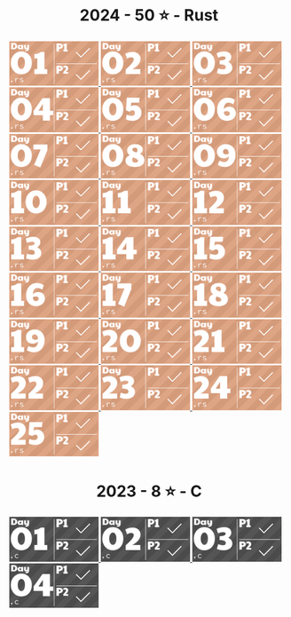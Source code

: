 <!-- AOC TILES BEGIN -->
<h1 align="center"> 
  2024 - 50 ⭐ - Rust
</h1>
<a href="2024/src/days/day01.rs">
  <img src=".aoc_tiles/tiles/2024/01.png" width="161px">
</a>
<a href="2024/src/days/day02.rs">
  <img src=".aoc_tiles/tiles/2024/02.png" width="161px">
</a>
<a href="2024/src/days/day03.rs">
  <img src=".aoc_tiles/tiles/2024/03.png" width="161px">
</a>
<a href="2024/src/days/day04.rs">
  <img src=".aoc_tiles/tiles/2024/04.png" width="161px">
</a>
<a href="2024/src/days/day05.rs">
  <img src=".aoc_tiles/tiles/2024/05.png" width="161px">
</a>
<a href="2024/src/days/day06.rs">
  <img src=".aoc_tiles/tiles/2024/06.png" width="161px">
</a>
<a href="2024/src/days/day07.rs">
  <img src=".aoc_tiles/tiles/2024/07.png" width="161px">
</a>
<a href="2024/src/days/day08.rs">
  <img src=".aoc_tiles/tiles/2024/08.png" width="161px">
</a>
<a href="2024/src/days/day09.rs">
  <img src=".aoc_tiles/tiles/2024/09.png" width="161px">
</a>
<a href="2024/src/days/day10.rs">
  <img src=".aoc_tiles/tiles/2024/10.png" width="161px">
</a>
<a href="2024/src/days/day11.rs">
  <img src=".aoc_tiles/tiles/2024/11.png" width="161px">
</a>
<a href="2024/src/days/day12.rs">
  <img src=".aoc_tiles/tiles/2024/12.png" width="161px">
</a>
<a href="2024/src/days/day13.rs">
  <img src=".aoc_tiles/tiles/2024/13.png" width="161px">
</a>
<a href="2024/src/days/day14.rs">
  <img src=".aoc_tiles/tiles/2024/14.png" width="161px">
</a>
<a href="2024/src/days/day15.rs">
  <img src=".aoc_tiles/tiles/2024/15.png" width="161px">
</a>
<a href="2024/src/days/day16.rs">
  <img src=".aoc_tiles/tiles/2024/16.png" width="161px">
</a>
<a href="2024/src/days/day17.rs">
  <img src=".aoc_tiles/tiles/2024/17.png" width="161px">
</a>
<a href="2024/src/days/day18.rs">
  <img src=".aoc_tiles/tiles/2024/18.png" width="161px">
</a>
<a href="2024/src/days/day19.rs">
  <img src=".aoc_tiles/tiles/2024/19.png" width="161px">
</a>
<a href="2024/src/days/day20.rs">
  <img src=".aoc_tiles/tiles/2024/20.png" width="161px">
</a>
<a href="2024/src/days/day21.rs">
  <img src=".aoc_tiles/tiles/2024/21.png" width="161px">
</a>
<a href="2024/src/days/day22.rs">
  <img src=".aoc_tiles/tiles/2024/22.png" width="161px">
</a>
<a href="2024/src/days/day23.rs">
  <img src=".aoc_tiles/tiles/2024/23.png" width="161px">
</a>
<a href="2024/src/days/day24.rs">
  <img src=".aoc_tiles/tiles/2024/24.png" width="161px">
</a>
<a href="2024/src/days/day25.rs">
  <img src=".aoc_tiles/tiles/2024/25.png" width="161px">
</a>
<h1 align="center">
  2023 - 8 ⭐ - C
</h1>
<a href="2023/day01/part1.c">
  <img src=".aoc_tiles/tiles/2023/01.png" width="161px">
</a>
<a href="2023/day02/part1.c">
  <img src=".aoc_tiles/tiles/2023/02.png" width="161px">
</a>
<a href="2023/day03/part1.c">
  <img src=".aoc_tiles/tiles/2023/03.png" width="161px">
</a>
<a href="2023/day04/part1.c">
  <img src=".aoc_tiles/tiles/2023/04.png" width="161px">
</a>
<!-- AOC TILES END -->
